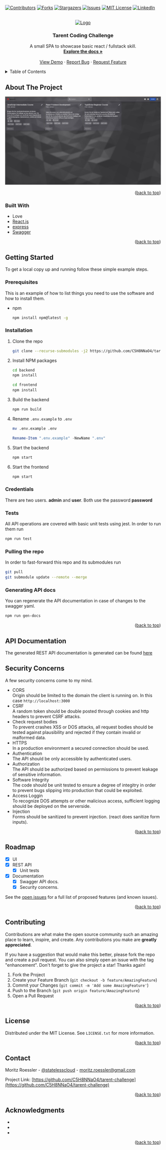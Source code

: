 <div id="top"></div>
<!--
*** Thanks for checking out the Best-README-Template. If you have a suggestion
*** that would make this better, please fork the repo and create a pull request
*** or simply open an issue with the tag "enhancement".
*** Don't forget to give the project a star!
*** Thanks again! Now go create something AMAZING! :D
-->



<!-- PROJECT SHIELDS -->
<!--
*** I'm using markdown "reference style" links for readability.
*** Reference links are enclosed in brackets [ ] instead of parentheses ( ).
*** See the bottom of this document for the declaration of the reference variables
*** for contributors-url, forks-url, etc. This is an optional, concise syntax you may use.
*** https://www.markdownguide.org/basic-syntax/#reference-style-links
-->
[![Contributors][contributors-shield]][contributors-url]
[![Forks][forks-shield]][forks-url]
[![Stargazers][stars-shield]][stars-url]
[![Issues][issues-shield]][issues-url]
[![MIT License][license-shield]][license-url]
[![LinkedIn][linkedin-shield]][linkedin-url]



<!-- PROJECT LOGO -->
<br />
<div align="center">
  <a href="https://github.com/C5H8NNaO4/tarent-challenge">
    <img src="https://www.tarent.de/wp-content/uploads/dark.svg" alt="Logo" width="80" height="80">
  </a>

<h3 align="center">Tarent Coding Challenge</h3>

  <p align="center">
    A small SPA to showcase basic react / fullstack skill.
    <br />
    <a href="https://github.com/C5H8NNaO4/tarent-challenge"><strong>Explore the docs »</strong></a>
    <br />
    <br />
    <a href="https://github.com/C5H8NNaO4/tarent-challenge">View Demo</a>
    ·
    <a href="https://github.com/C5H8NNaO4/tarent-challenge/issues">Report Bug</a>
    ·
    <a href="https://github.com/C5H8NNaO4/tarent-challenge/issues">Request Feature</a>
  </p>
</div>



<!-- TABLE OF CONTENTS -->
<details>
  <summary>Table of Contents</summary>
  <ol>
    <li>
      <a href="#about-the-project">About The Project</a>
      <ul>
        <li><a href="#built-with">Built With</a></li>
      </ul>
    </li>
    <li>
      <a href="#getting-started">Getting Started</a>
      <ul>
        <li><a href="#prerequisites">Prerequisites</a></li>
        <li><a href="#installation">Installation</a></li>
      </ul>
    </li>
    <li><a href="#usage">Usage</a></li>
    <li><a href="#roadmap">Roadmap</a></li>
    <li><a href="#contributing">Contributing</a></li>
    <li><a href="#license">License</a></li>
    <li><a href="#contact">Contact</a></li>
    <li><a href="#acknowledgments">Acknowledgments</a></li>
  </ol>
</details>



<!-- ABOUT THE PROJECT -->
## About The Project

[![Product Name Screen Shot][product-screenshot]](http://localhost:3000)

<p align="right">(<a href="#top">back to top</a>)</p>

### Built With
* Love
* [React.js](https://reactjs.org/)
* [express](https://expressjs.com/)
* [Swagger](https://swagger.io/)

<p align="right">(<a href="#top">back to top</a>)</p>



<!-- GETTING STARTED -->
## Getting Started

To get a local copy up and running follow these simple example steps.

### Prerequisites

This is an example of how to list things you need to use the software and how to install them.
* npm
  ```sh
  npm install npm@latest -g
  ```

### Installation

1. Clone the repo
   ```sh
   git clone --recurse-submodules -j2 https://github.com/C5H8NNaO4/tarent-challenge.git
   ```
3. Install NPM packages
   ```sh
   cd backend
   npm install
   ```
   ```sh
   cd frontend
   npm install
   ```
4. Build the backend
   ```sh
   npm run build
   ```
5. Rename `.env.example` to `.env`
   ```sh
   mv .env.example .env
   ```
   ```powershell
   Rename-Item ".env.example" -NewName ".env"
   ```
6. Start the backend
   ```sh
   npm start
   ```
5. Start the frontend
   ```sh
   npm start
   ```

### Credentials
There are two users. **admin** and **user**. Both use the password **password**
### Tests

All API operations are covered with basic unit tests using jest. In order to run them run
```sh
npm run test
```

### Pulling the repo

In order to fast-forward this repo and its submodules run 
```sh
git pull
git submodule update --remote --merge
```

### Generating API docs

You can regenerate the API documentation in case of changes to the swagger yaml.
```sh
npm run gen-docs
```

<p align="right">(<a href="#top">back to top</a>)</p>



<!-- USAGE EXAMPLES -->
## API Documentation
The generated REST API documentation is generated can be found [here][api-docs]
## Security Concerns

A few security concerns come to my mind.  

* CORS  
Origin should be limited to the domain the client is running on. In this case `http://localhost:3000`
* CSRF  
A random token should be double posted through cookies and http headers to prevent CSRF attacks.
* Check request bodies  
To prevent crashes XSS or DOS attacks, all request bodies should be tested against plausibility and rejected if they contain invalid or malformed data.
* HTTPS  
In a production environment a secured connection should be used.
* Authentication  
The API should be only accessible by authenticated users.
* Authorization  
The API should be authorized based on permissions to prevent leakage of sensitive information.
* Software Integrity  
The code should be unit tested to ensure a degree of integitry in order to prevent bugs slipping into production that could be exploited.
* Access Loggin  
To recognize DOS attempts or other malicious access, sufficient logging should be deployed on the serverside.
* Injection  
Forms should be sanitized to prevent injection. (react does sanitize form inputs).


<p align="right">(<a href="#top">back to top</a>)</p>



<!-- ROADMAP -->
## Roadmap

- [X] UI
- [X] REST API
    - [X] Unit tests
- [X] Documentation
    - [X] Swagger API docs.
    - [X] Security concerns.

See the [open issues](https://github.com/C5H8NNaO4/tarent-challenge/issues) for a full list of proposed features (and known issues).

<p align="right">(<a href="#top">back to top</a>)</p>



<!-- CONTRIBUTING -->
## Contributing

Contributions are what make the open source community such an amazing place to learn, inspire, and create. Any contributions you make are **greatly appreciated**.

If you have a suggestion that would make this better, please fork the repo and create a pull request. You can also simply open an issue with the tag "enhancement".
Don't forget to give the project a star! Thanks again!

1. Fork the Project
2. Create your Feature Branch (`git checkout -b feature/AmazingFeature`)
3. Commit your Changes (`git commit -m 'Add some AmazingFeature'`)
4. Push to the Branch (`git push origin feature/AmazingFeature`)
5. Open a Pull Request

<p align="right">(<a href="#top">back to top</a>)</p>



<!-- LICENSE -->
## License

Distributed under the MIT License. See `LICENSE.txt` for more information.

<p align="right">(<a href="#top">back to top</a>)</p>



<!-- CONTACT -->
## Contact

Moritz Roessler - [@statelesscloud](https://twitter.com/statelesscloud) - moritz.roessler@gmail.com

Project Link: [https://github.com/C5H8NNaO4/tarent-challenge](https://github.com/C5H8NNaO4/tarent-challenge)

<p align="right">(<a href="#top">back to top</a>)</p>



<!-- ACKNOWLEDGMENTS -->
## Acknowledgments

* []()
* []()
* []()

<p align="right">(<a href="#top">back to top</a>)</p>



<!-- MARKDOWN LINKS & IMAGES -->
<!-- https://www.markdownguide.org/basic-syntax/#reference-style-links -->
[contributors-shield]: https://img.shields.io/github/contributors/C5H8NNaO4/tarent-challenge.svg?style=for-the-badge
[contributors-url]: https://github.com/C5H8NNaO4/tarent-challenge/graphs/contributors
[forks-shield]: https://img.shields.io/github/forks/C5H8NNaO4/tarent-challenge.svg?style=for-the-badge
[forks-url]: https://github.com/C5H8NNaO4/tarent-challenge/network/members
[stars-shield]: https://img.shields.io/github/stars/C5H8NNaO4/tarent-challenge.svg?style=for-the-badge
[stars-url]: https://github.com/C5H8NNaO4/tarent-challenge/stargazers
[issues-shield]: https://img.shields.io/github/issues/C5H8NNaO4/tarent-challenge.svg?style=for-the-badge
[issues-url]: https://github.com/C5H8NNaO4/tarent-challenge/issues
[license-shield]: https://img.shields.io/github/license/C5H8NNaO4/tarent-challenge.svg?style=for-the-badge
[license-url]: https://github.com/C5H8NNaO4/tarent-challenge/blob/master/LICENSE.txt
[linkedin-url]: https://linkedin.com/in/moritz-roessler-666b18175
[linkedin-shield]: https://img.shields.io/badge/-LinkedIn-black.svg?style=for-the-badge&logo=linkedin&colorB=555

[api-docs]: https://htmlpreview.github.io/?https://github.com/C5H8NNaO4/tarent-challenge/blob/master/docs/index.html
[product-screenshot]: images/screenshot.jpg
